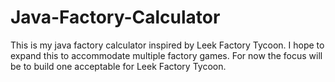 # Java-Factory-Calculator
This is my java factory calculator inspired by Leek Factory Tycoon. I hope to expand this to accommodate multiple factory games. For now the focus will be to build one acceptable for Leek Factory Tycoon.
